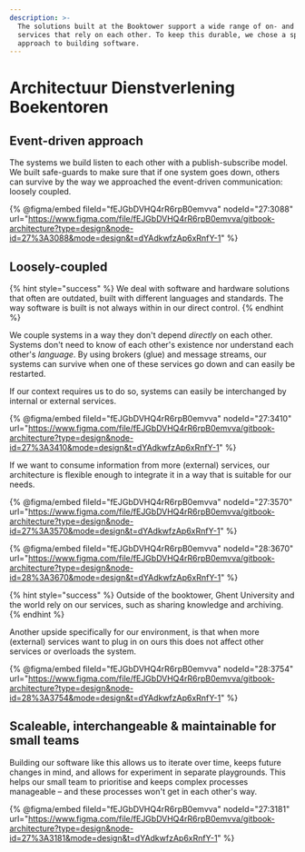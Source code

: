 ```yaml
---
description: >-
  The solutions built at the Booktower support a wide range of on- and offline
  services that rely on each other. To keep this durable, we chose a specific
  approach to building software.
---
```


# Architectuur Dienstverlening Boekentoren

## Event-driven approach

The systems we build listen to each other with a publish-subscribe model. We built safe-guards to make sure that if one system goes down, others can survive by the way we approached the event-driven communication: loosely coupled.

{% @figma/embed fileId="fEJGbDVHQ4rR6rpB0emvva" nodeId="27:3088" url="https://www.figma.com/file/fEJGbDVHQ4rR6rpB0emvva/gitbook-architecture?type=design&node-id=27%3A3088&mode=design&t=dYAdkwfzAp6xRnfY-1" %}

## Loosely-coupled

{% hint style="success" %}
We deal with software and hardware solutions that often are outdated, built with different languages and standards. The way software is built is not always within in our direct control.
{% endhint %}

We couple systems in a way they don't depend _directly_ on each other. Systems don't need to know of each other's existence nor understand each other's _language_. By using brokers (glue) and message streams, our systems can survive when one of these services go down and can easily be restarted.

If our context requires us to do so, systems can easily be interchanged by internal or external services.

{% @figma/embed fileId="fEJGbDVHQ4rR6rpB0emvva" nodeId="27:3410" url="https://www.figma.com/file/fEJGbDVHQ4rR6rpB0emvva/gitbook-architecture?type=design&node-id=27%3A3410&mode=design&t=dYAdkwfzAp6xRnfY-1" %}

If we want to consume information from more (external) services, our architecture is flexible enough to integrate it in a way that is suitable for our needs.

{% @figma/embed fileId="fEJGbDVHQ4rR6rpB0emvva" nodeId="27:3570" url="https://www.figma.com/file/fEJGbDVHQ4rR6rpB0emvva/gitbook-architecture?type=design&node-id=27%3A3570&mode=design&t=dYAdkwfzAp6xRnfY-1" %}

{% @figma/embed fileId="fEJGbDVHQ4rR6rpB0emvva" nodeId="28:3670" url="https://www.figma.com/file/fEJGbDVHQ4rR6rpB0emvva/gitbook-architecture?type=design&node-id=28%3A3670&mode=design&t=dYAdkwfzAp6xRnfY-1" %}

{% hint style="success" %}
Outside of the booktower, Ghent University and the world rely on our services, such as sharing knowledge and archiving.
{% endhint %}

Another upside specifically for our environment, is that when more (external) services want to plug in on ours this does not affect other services or overloads the system.

{% @figma/embed fileId="fEJGbDVHQ4rR6rpB0emvva" nodeId="28:3754" url="https://www.figma.com/file/fEJGbDVHQ4rR6rpB0emvva/gitbook-architecture?type=design&node-id=28%3A3754&mode=design&t=dYAdkwfzAp6xRnfY-1" %}

## Scaleable, interchangeable & maintainable for small teams

Building our software like this allows us to iterate over time, keeps future changes in mind, and allows for experiment in separate playgrounds. This helps our small team to prioritise and keeps complex processes manageable – and these processes won't get in each other's way.

{% @figma/embed fileId="fEJGbDVHQ4rR6rpB0emvva" nodeId="27:3181" url="https://www.figma.com/file/fEJGbDVHQ4rR6rpB0emvva/gitbook-architecture?type=design&node-id=27%3A3181&mode=design&t=dYAdkwfzAp6xRnfY-1" %}

